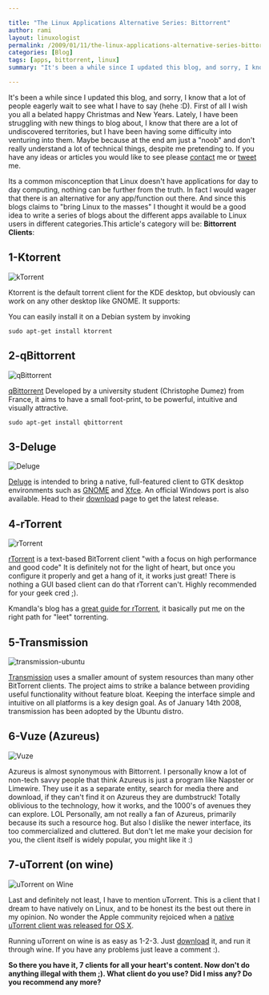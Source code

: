 ```yaml
---

title: "The Linux Applications Alternative Series: Bittorrent"
author: rami
layout: linuxologist
permalink: /2009/01/11/the-linux-applications-alternative-series-bittorrent/
categories: [Blog]
tags: [apps, bittorrent, linux]
summary: "It's been a while since I updated this blog, and sorry, I know that a lot of people eagerly wait to see what I have to say (hehe :D). First of all I wish you all a belated happy Christmas and New Years. Lately, I have been struggling with new things to blog about, I know that there are a lot of undiscovered territories, but I have been having some difficulty into venturing into them. Maybe because at the end am just a 'noob' and don't really understand a lot of technical things, despite me pretending to. If you have any ideas or articles you would like to see please [contact](/contact) me or [tweet](http://www.twitter.com/rtaibah) me."

---
```


It's been a while since I updated this blog, and sorry, I know that a lot of people eagerly wait to see what I have to say (hehe :D). First of all I wish you all a belated happy Christmas and New Years. Lately, I have been struggling with new things to blog about, I know that there are a lot of undiscovered territories, but I have been having some difficulty into venturing into them. Maybe because at the end am just a "noob" and don't really understand a lot of technical things, despite me pretending to. If you have any ideas or articles you would like to see please [contact](/contact) me or [tweet](http://www.twitter.com/rtaibah) me.

Its a common misconception that Linux doesn't have applications for day to day computing, nothing can be further from the truth. In fact I would wager that there is an alternative for any app/function out there. And since this blogs claims to "bring Linux to the masses" I thought it would be a good idea to write a series of blogs about the different apps available to Linux users in different categories.This article's category will be: **Bittorrent Clients**:


## 1-Ktorrent

![kTorrent](/assets/images/content/blog/ktorrent-30_kde-4.jpeg)

Ktorrent is the default torrent client for the KDE desktop, but obviously can work on any other desktop like GNOME. It supports:

You can easily install it on a Debian system by invoking

`sudo apt-get install ktorrent`

## 2-qBittorrent

![qBittorrent](/assets/images/content/blog/Qbittorrent.png)

[qBittorrent](http://qbittorrent.sourceforge.net/) Developed by a university student (Christophe Dumez) from France, it aims to have a small foot-print, to be powerful, intuitive and visually attractive.

`sudo apt-get install qbittorrent`

## 3-Deluge

![Deluge](/assets/images/content/blog/deluge.png)

[Deluge](http://deluge-torrent.org/) is intended to bring a native, full-featured client to GTK desktop environments such as [GNOME](http://en.wikipedia.org/wiki/GNOME "GNOME") and [Xfce](http://en.wikipedia.org/wiki/Xfce "Xfce"). An official Windows port is also available. Head to their [download](http://deluge-torrent.org/downloads.php) page to get the latest release.

## 4-rTorrent

![rTorrent](/assets/images/content/blog/Rtorrent.png)

[rTorrent](http://libtorrent.rakshasa.no/) is a text-based  BitTorrent client "with a focus on high performance and good code" It is definitely not for the light of heart, but once you configure it properly and get a hang of it, it works just great! There is nothing a GUI based client can do that rTorrent can't. Highly recommended for your geek cred ;).

Kmandla's blog has a [great guide for rTorrent](http://kmandla.wordpress.com/2007/05/02/howto-use-rtorrent-like-a-pro/), it basically put me on the right path for "leet" torrenting.

## 5-Transmission

![transmission-ubuntu](/assets/images/content/blog/transmission-ubuntu.png)

[Transmission](http://www.transmissionbt.com/) uses a smaller amount of system resources than many other BitTorrent clients. The project aims to strike a balance between providing useful functionality without feature bloat. Keeping the interface simple and intuitive on all platforms is a key design goal. As of January 14th 2008, transmission has been adopted by the Ubuntu distro.

## 6-Vuze (Azureus)

![Vuze](/assets/images/content/blog/vuze.jpg)

Azureus is almost synonymous with Bittorrent. I personally know a lot of non-tech savvy people that think Azureus is just a program like Napster or Limewire. They use it as a separate entity, search for media there and download, if they can't find it on Azureus they are dumbstruck! Totally oblivious to the technology, how it works, and the 1000's of avenues they can explore. LOL
Personally, am not really a fan of Azureus, primarily because its such a resource hog. But also I dislike the newer interface, its too commercialized and cluttered. But don't let me make your decision for you, the client itself is widely popular, you might like it :)

## 7-uTorrent (on wine)

![uTorrent on Wine](/assets/images/content/blog/utorrent-on-wine.jpg)

Last and definitely not least, I have to mention uTorrent. This is a client that I dream to have natively on Linux, and to be honest its the best out there in my opinion. No wonder the Apple community rejoiced when a [native uTorrent client was released for OS X](http://www.techcrunch.com/2008/09/26/utorrent-for-mac-makes-its-way-to-the-pirate-bay/).

Running uTorrent on wine is as easy as 1-2-3\. Just [download](http://www.utorrent.com/download.php) it, and run it through wine. If you have any problems just leave a comment :).

**So there you have it, 7 clients for all your heart's content. Now don't do anything illegal with them ;). What client do you use? Did I miss any? Do you recommend any more?**
